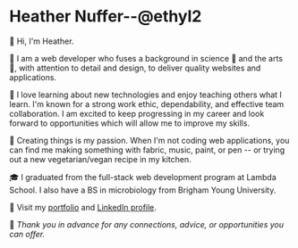 # Heather Nuffer--@ethyl2

👋 Hi, I'm Heather.

👩 I am a web developer who fuses a background in science 🧪 and the arts 🎨, with attention to detail and design, to deliver quality websites and applications.

🧠 I love learning about new technologies and enjoy teaching others what I learn. I'm known for a strong work ethic, dependability, and effective team collaboration. I am excited to keep progressing in my career and look forward to opportunities which will allow me to improve my skills.

🍳 Creating things is my passion. When I'm not coding web applications, you can find me making something with fabric, music, paint, or pen -- or trying out a new vegetarian/vegan recipe in my kitchen.

🎓 I graduated from the full-stack web development program at Lambda School. I also have a BS in microbiology from Brigham Young University.

🧳 Visit my [portfolio](https://www.heathernuffer.com/) and [LinkedIn profile](https://www.linkedin.com/in/heather-nuffer/).

🙏 _Thank you in advance for any connections, advice, or opportunities you can offer._

<!--![Lambda Badge](images/LambdaBadge2.png)

-->
<!--
**ethyl2/ethyl2** is a ✨ _special_ ✨ repository because its `README.md` (this file) appears on your GitHub profile.

Here are some ideas to get you started:

- 🔭 I’m currently working on ...
- 🌱 I’m currently learning ...
- 👯 I’m looking to collaborate on ...
- 🤔 I’m looking for help with ...
- 💬 Ask me about ...
- 📫 How to reach me: ...
- 😄 Pronouns: ...
- ⚡ Fun fact: ...
-->
